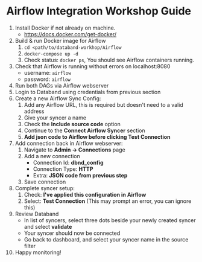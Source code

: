 # Airflow Integration Workshop Guide

1. Install Docker if not already on machine.
    * https://docs.docker.com/get-docker/
2. Build & run Docker image for Airflow
    1. `cd <path/to/databand-workhop/Airflow`
    1. `docker-compose up -d`
    1. Check status: `docker ps`, You should see Airflow containers running.
3. Check that Airflow is running without errors on localhost:8080
    * username: `airflow`
    * password: `airflow`
4. Run both DAGs via Airflow webserver
5. Login to Databand using credentials from previous section
6. Create a new Airflow Sync Config:
    1. Add any Airflow URL, this is required but doesn't need to a valid address
    1. Give your syncer a name
    1. Check the **Include source code** option
    1. Continue to the **Connect Airflow Syncer** section
    1. **Add json code to Airflow before clicking Test Connection**
7. Add connection back in Airflow webserver:
    1. Navigate to **Admin -> Connections** page
    1. Add a new connection
        * Connection Id: **dbnd_config**
        * Connection Type: **HTTP**
        * Extra: **JSON code from previous step**
    1. Save connection
8. Complete syncer setup:
    1. Check: **I've applied this configuration in Airflow**
    1. Select: **Test Connection** (This may prompt an error, you can ignore this)
9. Review Databand
    * In list of syncers, select three dots beside your newly created syncer and select **validate**
    * Your syncer should now be connected
    * Go back to dashboard, and select your syncer name in the source filter
10. Happy monitoring!